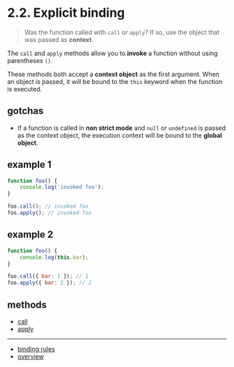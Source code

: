 # 2.2. Explicit binding
> Was the function called with `call` or `apply`? If so, use the
> object that was passed as **context**.

The `call` and `apply` methods allow you to **invoke** a function
without using parentheses `()`.

These methods both accept a **context object** as the first
argument.
When an object is passed, it will be bound to the `this` keyword
when the function is executed.

## gotchas
- If a function is called in **non strict mode** and `null`
or `undefined` is passed as the context object, the execution
context will be bound to the **global object**.

## example 1
```javascript
function foo() {
	console.log('invoked foo');
}

foo.call(); // invoked foo
foo.apply(); // invoked foo
```

## example 2
```javascript
function foo() {
	console.log(this.bar);
}

foo.call({ bar: 1 }); // 1
foo.apply({ bar: 2 }); // 2
```

## methods
* [call](https://developer.mozilla.org/en-US/docs/Web/JavaScript/Reference/Global_Objects/Function/call)
* [apply](https://developer.mozilla.org/en-US/docs/Web/JavaScript/Reference/Global_Objects/Function/apply)

---
* [binding rules](binding-rules.md#2-binding-rules)
* [overview](../README.md#overview)
